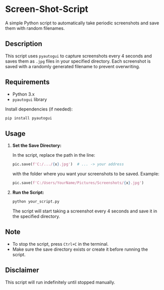 # Screen-Shot-Script

A simple Python script to automatically take periodic screenshots and save them with random filenames.

## Description

This script uses `pyautogui` to capture screenshots every 4 seconds and saves them as `.jpg` files in your specified directory. Each screenshot is saved with a randomly generated filename to prevent overwriting.

## Requirements

- Python 3.x
- `pyautogui` library

Install dependencies (if needed):

```bash
pip install pyautogui
```

## Usage

1. **Set the Save Directory:**
   
   In the script, replace the path in the line:
   ```python
   pic.save(f'C:/.../{x}.jpg')  # ... -> your address
   ```
   with the folder where you want your screenshots to be saved. Example:
   ```python
   pic.save(f'C:/Users/YourName/Pictures/Screenshots/{x}.jpg')
   ```

2. **Run the Script:**

   ```bash
   python your_script.py
   ```

   The script will start taking a screenshot every 4 seconds and save it in the specified directory.

## Note

- To stop the script, press `Ctrl+C` in the terminal.
- Make sure the save directory exists or create it before running the script.

## Disclaimer

This script will run indefinitely until stopped manually.
